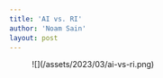 ```yaml
---
title: 'AI vs. RI'
author: 'Noam Sain'
layout: post
---
```


<figure class="wp-block-image size-full">![](/assets/2023/03/ai-vs-ri.png)</figure>